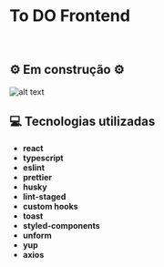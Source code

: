 # To DO Frontend

&nbsp;

## ⚙️ Em construção ⚙️

![alt text](https://i.imgur.com/Tkt8JxD.gif)

## 💻 Tecnologias utilizadas

- **react**
- **typescript**
- **eslint**
- **prettier**
- **husky**
- **lint-staged**
- **custom hooks**
- **toast**
- **styled-components**
- **unform**
- **yup**
- **axios**

&nbsp;
